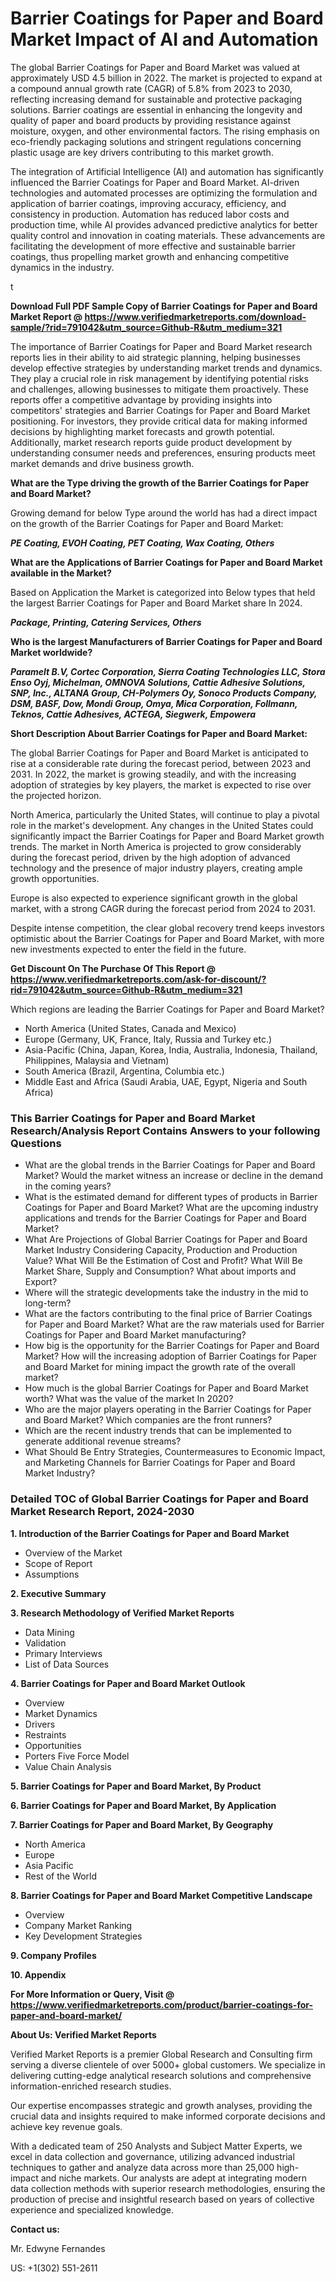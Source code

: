 <meta name="title" content="Global  Barrier Coatings for Paper and Board Market Impact of AI and Automation"><meta name="description" content="  The global Barrier Coatings for Paper and Board Market was valued at approximately USD 4.5 billion in 2022. The market is projected to expand at a compound annual gr"><meta name="title" content=" Barrier Coatings for Paper and Board Market Size, Share, Scope, Trends, Growth, Opportunities, Analysis, Forecast"> <h1>Barrier Coatings for Paper and Board Market Impact of AI and Automation</h1> <p>The global Barrier Coatings for Paper and Board Market was valued at approximately USD 4.5 billion in 2022. The market is projected to expand at a compound annual growth rate (CAGR) of 5.8% from 2023 to 2030, reflecting increasing demand for sustainable and protective packaging solutions. Barrier coatings are essential in enhancing the longevity and quality of paper and board products by providing resistance against moisture, oxygen, and other environmental factors. The rising emphasis on eco-friendly packaging solutions and stringent regulations concerning plastic usage are key drivers contributing to this market growth.</p> <p>The integration of Artificial Intelligence (AI) and automation has significantly influenced the Barrier Coatings for Paper and Board Market. AI-driven technologies and automated processes are optimizing the formulation and application of barrier coatings, improving accuracy, efficiency, and consistency in production. Automation has reduced labor costs and production time, while AI provides advanced predictive analytics for better quality control and innovation in coating materials. These advancements are facilitating the development of more effective and sustainable barrier coatings, thus propelling market growth and enhancing competitive dynamics in the industry.</p> t</p><p id="" class=""><strong>Download Full PDF Sample Copy of Barrier Coatings for Paper and Board Market Report @ <a href="https://www.verifiedmarketreports.com/download-sample/?rid=791042&utm_source=Github-R&utm_medium=321" target="_blank">https://www.verifiedmarketreports.com/download-sample/?rid=791042&utm_source=Github-R&utm_medium=321</a></strong></p><p>The importance of&nbsp;Barrier Coatings for Paper and Board Market research reports lies in their ability to aid strategic planning, helping businesses develop effective strategies by understanding market trends and dynamics. They play a crucial role in risk management by identifying potential risks and challenges, allowing businesses to mitigate them proactively. These reports offer a competitive advantage by providing insights into competitors' strategies and Barrier Coatings for Paper and Board Market positioning. For investors, they provide critical data for making informed decisions by highlighting market forecasts and growth potential. Additionally, market research reports guide product development by understanding consumer needs and preferences, ensuring products meet market demands and drive business growth.</p><p><strong>What are the&nbsp;Type driving the growth of the Barrier Coatings for Paper and Board Market?</strong></p><p id="" class="">Growing demand for below Type around the world has had a direct impact on the growth of the Barrier Coatings for Paper and Board Market:</p><em><strong>PE Coating, EVOH Coating, PET Coating, Wax Coating, Others</strong></em></p><strong>What are the&nbsp;Applications&nbsp;of Barrier Coatings for Paper and Board Market available in the Market?</strong></p><p id="" class="">Based on Application the Market is categorized into Below types that held the largest Barrier Coatings for Paper and Board Market share In 2024.</p><em><strong>Package, Printing, Catering Services, Others</strong></em></p><strong>Who is the largest Manufacturers of Barrier Coatings for Paper and Board Market worldwide?</strong></p><p><em><strong>Paramelt B.V, Cortec Corporation, Sierra Coating Technologies LLC, Stora Enso Oyj, Michelman, OMNOVA Solutions, Cattie Adhesive Solutions, SNP, Inc., ALTANA Group, CH-Polymers Oy, Sonoco Products Company, DSM, BASF, Dow, Mondi Group, Omya, Mica Corporation, Follmann, Teknos, Cattie Adhesives, ACTEGA, Siegwerk, Empowera</strong></em></p><p id="" class=""><strong>Short Description About Barrier Coatings for Paper and Board Market:</strong></p><p>The global Barrier Coatings for Paper and Board Market is anticipated to rise at a considerable rate during the forecast period, between 2023 and 2031. In 2022, the market is growing steadily, and with the increasing adoption of strategies by key players, the market is expected to rise over the projected horizon.</p><p>North America, particularly the United States, will continue to play a pivotal role in the market's development. Any changes in the United States could significantly impact the Barrier Coatings for Paper and Board Market growth trends. The market in North America is projected to grow considerably during the forecast period, driven by the high adoption of advanced technology and the presence of major industry players, creating ample growth opportunities.</p><p>Europe is also expected to experience significant growth in the global market, with a strong CAGR during the forecast period from 2024 to 2031.</p><p>Despite intense competition, the clear global recovery trend keeps investors optimistic about the Barrier Coatings for Paper and Board Market, with more new investments expected to enter the field in the future.</p><p id="" class=""><strong>Get Discount On The Purchase Of This Report @ <a href="https://www.verifiedmarketreports.com/ask-for-discount/?rid=791042&utm_source=Github-R&utm_medium=321" target="_blank">https://www.verifiedmarketreports.com/ask-for-discount/?rid=791042&utm_source=Github-R&utm_medium=321</a></strong></p>Which regions are leading the Barrier Coatings for Paper and Board Market?</p><ul><li>North America (United States, Canada and Mexico)</li><li>Europe (Germany, UK, France, Italy, Russia and Turkey etc.)</li><li>Asia-Pacific (China, Japan, Korea, India, Australia, Indonesia, Thailand, Philippines, Malaysia and Vietnam)</li><li>South America (Brazil, Argentina, Columbia etc.)</li><li>Middle East and Africa (Saudi Arabia, UAE, Egypt, Nigeria and South Africa)</li></ul><h3 id="" class="">This Barrier Coatings for Paper and Board Market Research/Analysis Report Contains Answers to your following Questions</h3><ul><li>What are the global trends in the Barrier Coatings for Paper and Board Market? Would the market witness an increase or decline in the demand in the coming years?</li><li>What is the estimated demand for different types of products in Barrier Coatings for Paper and Board Market? What are the upcoming industry applications and trends for the Barrier Coatings for Paper and Board Market?</li><li>What Are Projections of Global Barrier Coatings for Paper and Board Market Industry Considering Capacity, Production and Production Value? What Will Be the Estimation of Cost and Profit? What Will Be Market Share, Supply and Consumption? What about imports and Export?</li><li>Where will the strategic developments take the industry in the mid to long-term?</li><li>What are the factors contributing to the final price of Barrier Coatings for Paper and Board Market? What are the raw materials used for Barrier Coatings for Paper and Board Market manufacturing?</li><li>How big is the opportunity for the Barrier Coatings for Paper and Board Market? How will the increasing adoption of Barrier Coatings for Paper and Board Market for mining impact the growth rate of the overall market?</li><li>How much is the global Barrier Coatings for Paper and Board Market worth? What was the value of the market In 2020?</li><li>Who are the major players operating in the Barrier Coatings for Paper and Board Market? Which companies are the front runners?</li><li>Which are the recent industry trends that can be implemented to generate additional revenue streams?</li><li>What Should Be Entry Strategies, Countermeasures to Economic Impact, and Marketing Channels for Barrier Coatings for Paper and Board Market Industry?</li></ul><h3 id="" class="">Detailed TOC of Global Barrier Coatings for Paper and Board Market Research Report, 2024-2030</h3><p id="" class=""><strong>1. Introduction of the Barrier Coatings for Paper and Board Market</strong></p><ul><li>Overview of the Market</li><li>Scope of Report</li><li>Assumptions</li></ul><p id="" class=""><strong>2. Executive Summary</strong></p><p id="" class=""><strong>3. Research Methodology of Verified Market Reports</strong></p><ul><li>Data Mining</li><li>Validation</li><li>Primary Interviews</li><li>List of Data Sources</li></ul><p id="" class=""><strong>4. Barrier Coatings for Paper and Board Market Outlook</strong></p><ul><li>Overview</li><li>Market Dynamics</li><li>Drivers</li><li>Restraints</li><li>Opportunities</li><li>Porters Five Force Model</li><li>Value Chain Analysis</li></ul><p id="" class=""><strong>5. Barrier Coatings for Paper and Board Market, By Product</strong></p><p id="" class=""><strong>6. Barrier Coatings for Paper and Board Market, By Application</strong></p><p id="" class=""><strong>7. Barrier Coatings for Paper and Board Market, By Geography</strong></p><ul><li>North America</li><li>Europe</li><li>Asia Pacific</li><li>Rest of the World</li></ul><p id="" class=""><strong>8. Barrier Coatings for Paper and Board Market Competitive Landscape</strong></p><ul><li>Overview</li><li>Company Market Ranking</li><li>Key Development Strategies</li></ul><p id="" class=""><strong>9. Company Profiles</strong></p><p id="" class=""><strong>10. Appendix</strong></p><p id="" class=""><strong>For More Information or Query, Visit @ <a href="https://www.verifiedmarketreports.com/product/barrier-coatings-for-paper-and-board-market/" target="_blank">https://www.verifiedmarketreports.com/product/barrier-coatings-for-paper-and-board-market/</a></strong></p><p id="" class=""><strong>About Us: Verified Market Reports</strong></p><p id="" class="">Verified Market Reports is a premier Global Research and Consulting firm serving a diverse clientele of over 5000+ global customers. We specialize in delivering cutting-edge analytical research solutions and comprehensive information-enriched research studies.</p><p id="" class="">Our expertise encompasses strategic and growth analyses, providing the crucial data and insights required to make informed corporate decisions and achieve key revenue goals.</p><p id="" class="">With a dedicated team of 250 Analysts and Subject Matter Experts, we excel in data collection and governance, utilizing advanced industrial techniques to gather and analyze data across more than 25,000 high-impact and niche markets. Our analysts are adept at integrating modern data collection methods with superior research methodologies, ensuring the production of precise and insightful research based on years of collective experience and specialized knowledge.</p><p id="" class=""><strong>Contact us:</strong></p><p id="" class="">Mr. Edwyne Fernandes</p><p id="" class="">US: +1(302) 551-2611</p>